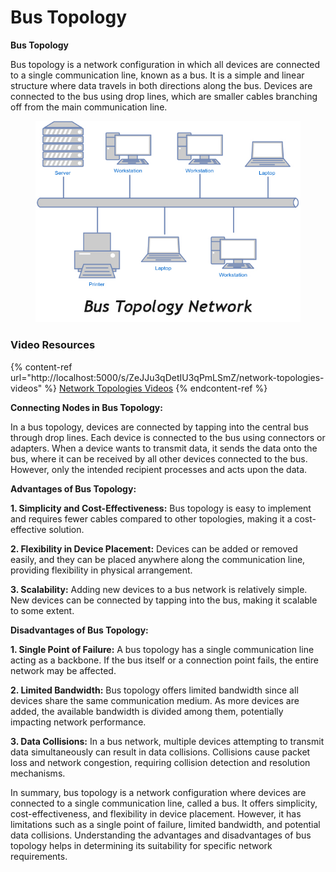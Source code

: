 # Bus Topology

**Bus Topology**

Bus topology is a network configuration in which all devices are connected to a single communication line, known as a bus. It is a simple and linear structure where data travels in both directions along the bus. Devices are connected to the bus using drop lines, which are smaller cables branching off from the main communication line.

<figure><img src="../../.gitbook/assets/What-is-Bus-Topology-with-example.jpg" alt=""><figcaption></figcaption></figure>

### Video Resources

{% content-ref url="http://localhost:5000/s/ZeJJu3qDetIU3qPmLSmZ/network-topologies-videos" %}
[Network Topologies Videos](http://localhost:5000/s/ZeJJu3qDetIU3qPmLSmZ/network-topologies-videos)
{% endcontent-ref %}

**Connecting Nodes in Bus Topology:**

In a bus topology, devices are connected by tapping into the central bus through drop lines. Each device is connected to the bus using connectors or adapters. When a device wants to transmit data, it sends the data onto the bus, where it can be received by all other devices connected to the bus. However, only the intended recipient processes and acts upon the data.

**Advantages of Bus Topology:**

**1. Simplicity and Cost-Effectiveness:** Bus topology is easy to implement and requires fewer cables compared to other topologies, making it a cost-effective solution.

**2. Flexibility in Device Placement:** Devices can be added or removed easily, and they can be placed anywhere along the communication line, providing flexibility in physical arrangement.

**3. Scalability:** Adding new devices to a bus network is relatively simple. New devices can be connected by tapping into the bus, making it scalable to some extent.

**Disadvantages of Bus Topology:**

**1. Single Point of Failure:** A bus topology has a single communication line acting as a backbone. If the bus itself or a connection point fails, the entire network may be affected.

**2. Limited Bandwidth:** Bus topology offers limited bandwidth since all devices share the same communication medium. As more devices are added, the available bandwidth is divided among them, potentially impacting network performance.

**3. Data Collisions:** In a bus network, multiple devices attempting to transmit data simultaneously can result in data collisions. Collisions cause packet loss and network congestion, requiring collision detection and resolution mechanisms.

In summary, bus topology is a network configuration where devices are connected to a single communication line, called a bus. It offers simplicity, cost-effectiveness, and flexibility in device placement. However, it has limitations such as a single point of failure, limited bandwidth, and potential data collisions. Understanding the advantages and disadvantages of bus topology helps in determining its suitability for specific network requirements.
